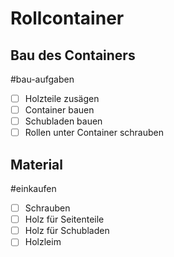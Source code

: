 # Rollcontainer

## Bau des Containers
#bau-aufgaben

* [ ] Holzteile zusägen
* [ ] Container bauen
* [ ] Schubladen bauen
* [ ] Rollen unter Container schrauben

## Material
#einkaufen

* [ ] Schrauben
* [ ] Holz für Seitenteile
* [ ] Holz für Schubladen
* [ ] Holzleim
